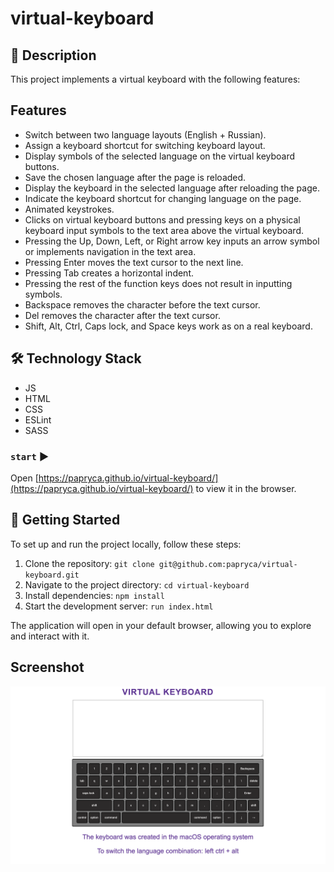 # virtual-keyboard

## 📝 Description

This project implements a virtual keyboard with the following features:

## Features
- Switch between two language layouts (English + Russian).
- Assign a keyboard shortcut for switching keyboard layout.
- Display symbols of the selected language on the virtual keyboard buttons.
- Save the chosen language after the page is reloaded.
- Display the keyboard in the selected language after reloading the page.
- Indicate the keyboard shortcut for changing language on the page.
- Animated keystrokes.
- Clicks on virtual keyboard buttons and pressing keys on a physical keyboard input symbols to the text area above the virtual keyboard.
- Pressing the Up, Down, Left, or Right arrow key inputs an arrow symbol or implements navigation in the text area.
- Pressing Enter moves the text cursor to the next line.
- Pressing Tab creates a horizontal indent.
- Pressing the rest of the function keys does not result in inputting symbols.
- Backspace removes the character before the text cursor.
- Del removes the character after the text cursor.
- Shift, Alt, Ctrl, Caps lock, and Space keys work as on a real keyboard.

## 🛠️ Technology Stack

- JS 
- HTML
- CSS
- ESLint 
- SASS

### `start` ▶️

Open [https://papryca.github.io/virtual-keyboard/](https://papryca.github.io/virtual-keyboard/) to view it in the browser.

## 🚀 Getting Started

To set up and run the project locally, follow these steps:

1. Clone the repository: `git clone git@github.com:papryca/virtual-keyboard.git`
2. Navigate to the project directory: `cd virtual-keyboard`
3. Install dependencies: `npm install`
4. Start the development server: `run index.html`

The application will open in your default browser, allowing you to explore and interact with it.

## Screenshot

![Keyboard:](docs/keyboard.png)

